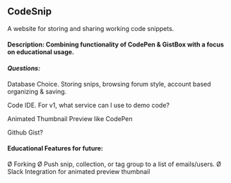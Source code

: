 ## CodeSnip

A website for storing and sharing working code snippets.

#### Description: Combining functionality of CodePen & GistBox with a focus on educational usage. 

#### *Questions:*

 Database Choice. Storing snips, browsing forum style, account based organizing & saving.

 Code IDE. For v1, what service can I use to demo code?

 Animated Thumbnail Preview like CodePen

 Github Gist?
 
#### Educational Features for future:
  Ø Forking
  Ø Push snip, collection, or tag group to a list of emails/users.
  Ø Slack Integration for animated preview thumbnail
